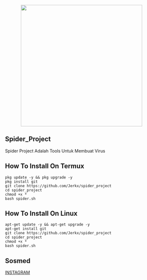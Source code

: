 <p align="center">
  <img src="https://i.imgur.com/S1gpCwG.png" width=400/>
 </p>      



## Spider_Project
Spider Project Adalah Tools Untuk Membuat Virus

## How To Install On Termux
```
pkg update -y && pkg upgrade -y
pkg install git
git clone https://github.com/Jerkx/spider_project
cd spider_project
chmod +x *
bash spider.sh
```

## How To Install On Linux
```
apt-get update -y && apt-get upgrade -y
apt-get install git
git clone https://github.com/Jerkx/spider_project
cd spider_project
chmod +x *
bash spider.sh
```

## Sosmed
[INSTAGRAM](https://instagram.com/jerkkids/Sosmed/INSTAGRAM/)


